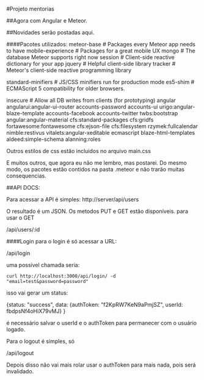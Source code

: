 #Projeto mentorias

##Agora com Angular e Meteor.

##Novidades serão postadas aqui.

####Pacotes utilizados:
meteor-base             # Packages every Meteor app needs to have
mobile-experience       # Packages for a great mobile UX
mongo                   # The database Meteor supports right now
session                 # Client-side reactive dictionary for your app
jquery                  # Helpful client-side library
tracker                 # Meteor's client-side reactive programming library

standard-minifiers      # JS/CSS minifiers run for production mode
es5-shim                # ECMAScript 5 compatibility for older browsers.

insecure                # Allow all DB writes from clients (for prototyping)
angular
angularui:angular-ui-router
accounts-password
accounts-ui
urigo:angular-blaze-template
accounts-facebook
accounts-twitter
twbs:bootstrap
angular:angular-material
cfs:standard-packages
cfs:gridfs
fortawesome:fontawesome
cfs:ejson-file
cfs:filesystem
rzymek:fullcalendar
nimble:restivus
vitalets:angular-xeditable
ecmascript
blaze-html-templates
aldeed:simple-schema
alanning:roles

Outros estilos de css estão incluidos no arquivo main.css

E muitos outros, que agora eu não me lembro, mas postarei. Do mesmo modo, os pacotes estão contidos na pasta .meteor
e não trarão muitas consequencias.

##API DOCS:

Para acessar a API é simples:
http://server/api/users

O resultado é um JSON. Os metodos PUT e GET estão disponíveis.
para usar o GET

/api/users/:id

####Login
para o login é só acessar a URL:

/api/login

uma possivel chamada seria:

`curl http://localhost:3000/api/login/ -d "email=test&password=password"`

isso vai gerar um status:

 {status: "success", data: {authToken: "f2KpRW7KeN9aPmjSZ", userId: fbdpsNf4oHiX79vMJ} }

é necessário salvar o userId e o authToken para permanecer com o usuário logado.

Para o logout é simples, só

/api/logout

Depois disso não vai mais rolar usar o authToken para mais nada, pois será invalidado.
